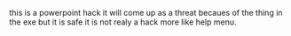 this is a powerpoint hack it will come up as a threat becaues of the thing in the exe but it is safe
it is not realy a hack more like help menu.
